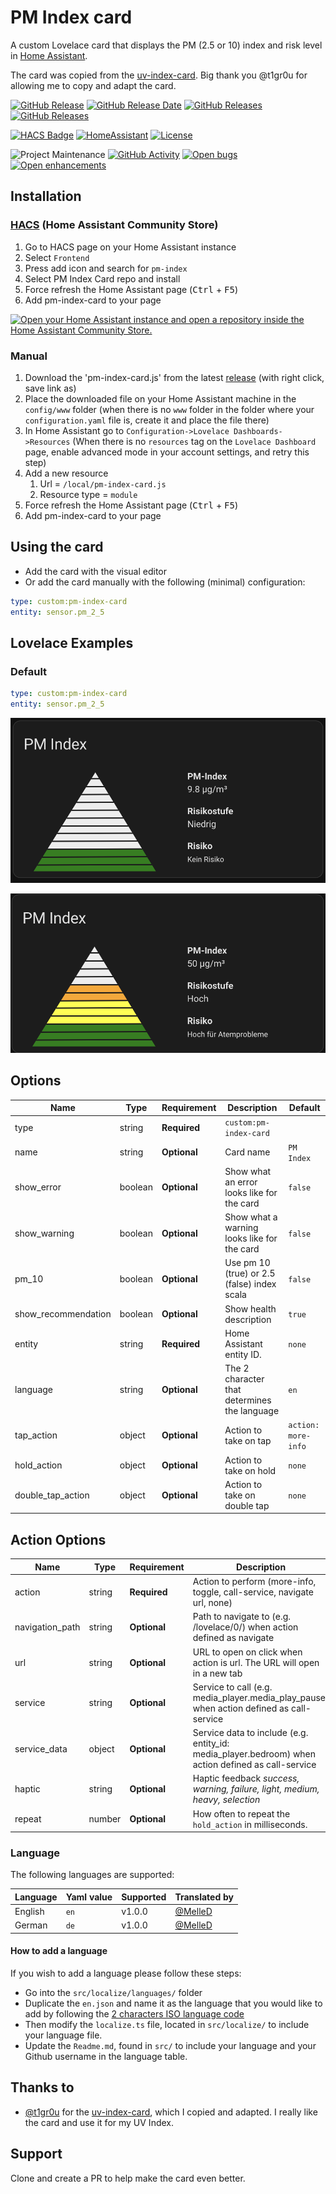 # PM Index card

A custom Lovelace card that displays the PM (2.5 or 10) index and risk level in [Home Assistant](https://home-assistant.io/).

The card was copied from the [uv-index-card](https://github.com/t1gr0u/uv-index-card). Big thank you @t1gr0u
for allowing me to copy and adapt the card.


[![GitHub Release][releases-shield]][releases-link] [![GitHub Release Date][release-date-shield]][releases-link] [![GitHub Releases][latest-download-shield]][traffic-link] [![GitHub Releases][total-download-shield]][traffic-link]

[![HACS Badge][hacs-shield]][hacs-link] [![HomeAssistant][home-assistant-shield]][home-assistant-link] [![License][license-shield]][license-link]

![Project Maintenance][maintenance-shield] [![GitHub Activity][activity-shield]][activity-link] [![Open bugs][bugs-shield]][bugs-link] [![Open enhancements][enhancements-shield]][enhancement-link]


## Installation

### [HACS](https://hacs.xyz/) (Home Assistant Community Store)

1. Go to HACS page on your Home Assistant instance
1. Select `Frontend`
1. Press add icon and search for `pm-index`
1. Select PM Index Card repo and install
1. Force refresh the Home Assistant page (<kbd>Ctrl</kbd> + <kbd>F5</kbd>)
1. Add pm-index-card to your page

[![Open your Home Assistant instance and open a repository inside the Home Assistant Community Store.](https://my.home-assistant.io/badges/hacs_repository.svg)](https://my.home-assistant.io/redirect/hacs_repository/?owner=MelleD&repository=pm-index-card&category=plugin)

### Manual

1. Download the 'pm-index-card.js' from the latest [release](https://github.com/MelleD/pm-index-card/releases) (with right click, save link as)
1. Place the downloaded file on your Home Assistant machine in the `config/www` folder (when there is no `www` folder in the folder where your `configuration.yaml` file is, create it and place the file there)
1. In Home Assistant go to `Configuration->Lovelace Dashboards->Resources` (When there is no `resources` tag on the `Lovelace Dashboard` page, enable advanced mode in your account settings, and retry this step)
1. Add a new resource
   1. Url = `/local/pm-index-card.js`
   1. Resource type = `module`
1. Force refresh the Home Assistant page (<kbd>Ctrl</kbd> + <kbd>F5</kbd>)
1. Add pm-index-card to your page

## Using the card

- Add the card with the visual editor
- Or add the card manually with the following (minimal) configuration:

```yaml
type: custom:pm-index-card
entity: sensor.pm_2_5
```

## Lovelace Examples

### Default

```yaml
type: custom:pm-index-card
entity: sensor.pm_2_5
```

![Card1](https://github.com/MelleD/pm-index-card/blob/main/docs/images/index-card.png)

![Card2](https://github.com/MelleD/pm-index-card/blob/main/docs/images/index-card1.png)

## Options

| Name              | Type    | Requirement  | Description                                 | Default             |
| ----------------- | ------- | ------------ | ------------------------------------------- | ------------------- |
| type              | string  | **Required** | `custom:pm-index-card`                      |                     |
| name              | string  | **Optional** | Card name                                   | `PM Index`          |
| show_error        | boolean | **Optional** | Show what an error looks like for the card  | `false`             |
| show_warning      | boolean | **Optional** | Show what a warning looks like for the card | `false`             |
| pm_10             | boolean | **Optional** | Use pm 10 (true) or 2.5 (false) index scala | `false`             |
| show_recommendation  | boolean | **Optional** | Show health description                     | `true`              |
| entity            | string  | **Required** | Home Assistant entity ID.                   | `none`              |
| language          | string  | **Optional** | The 2 character that determines the language| `en`                |
| tap_action        | object  | **Optional** | Action to take on tap                       | `action: more-info` |
| hold_action       | object  | **Optional** | Action to take on hold                      | `none`              |
| double_tap_action | object  | **Optional** | Action to take on double tap                | `none`              |

## Action Options

| Name            | Type   | Requirement  | Description                                                                                                                            | Default     |
| --------------- | ------ | ------------ | -------------------------------------------------------------------------------------------------------------------------------------- | ----------- |
| action          | string | **Required** | Action to perform (more-info, toggle, call-service, navigate url, none)                                                                | `more-info` |
| navigation_path | string | **Optional** | Path to navigate to (e.g. /lovelace/0/) when action defined as navigate                                                                | `none`      |
| url             | string | **Optional** | URL to open on click when action is url. The URL will open in a new tab                                                                | `none`      |
| service         | string | **Optional** | Service to call (e.g. media_player.media_play_pause) when action defined as call-service                                               | `none`      |
| service_data    | object | **Optional** | Service data to include (e.g. entity_id: media_player.bedroom) when action defined as call-service                                     | `none`      |
| haptic          | string | **Optional** | Haptic feedback _success, warning, failure, light, medium, heavy, selection_                                                           | `none`      |
| repeat          | number | **Optional** | How often to repeat the `hold_action` in milliseconds.                                                                                 | `none`      |


### Language

The following languages are supported:

| Language  | Yaml value | Supported | Translated by                                                                       |
| --------- | ---------- | --------- | ----------------------------------------------------------------------------------- |
| English   | `en`       | v1.0.0    | [@MelleD](https://github.com/MelleD)                                                |
| German    | `de`       | v1.0.0    | [@MelleD](https://github.com/MelleD)                                                |

#### How to add a language

If you wish to add a language please follow these steps:

* Go into the `src/localize/languages/` folder
* Duplicate the `en.json` and name it as the language that you would like to add by following the [2 characters ISO language code](https://en.wikipedia.org/wiki/List_of_ISO_639-1_codes)
* Then modify the `localize.ts` file, located in `src/localize/` to include your language file.
* Update the `Readme.md`, found in `src/` to include your language and your Github username in the language table.

## Thanks to

- [@t1gr0u](https://www.github.com/t1gr0u) for the [uv-index-card](https://github.com/t1gr0u/uv-index-card), which I copied and adapted. I really like the card and use it for my UV Index.


## Support

Clone and create a PR to help make the card even better.

[releases-shield]: https://img.shields.io/github/release/MelleD/pm-index-card.svg?style=flat-square
[releases-link]: https://github.com/MelleD/pm-index-card/releases/latest
[release-date-shield]: https://img.shields.io/github/release-date/MelleD/pm-index-card?style=flat-square
[latest-download-shield]: https://img.shields.io/github/downloads/MelleD/pm-index-card/latest/total?style=flat-square&label=downloads%20latest%20release
[total-download-shield]: https://img.shields.io/github/downloads/MelleD/pm-index-card/total?style=flat-square&label=total%20views
[traffic-link]: https://github.com/MelleD/pm-index-card/graphs/traffic
[hacs-shield]: https://img.shields.io/badge/HACS-Default-orange.svg?style=flat-square
[hacs-link]: https://github.com/custom-components/hacs
[home-assistant-shield]: https://img.shields.io/badge/Home%20Assistant-visual%20editor/yaml-green?style=flat-square
[home-assistant-link]: https://www.home-assistant.io/
[license-shield]: https://img.shields.io/github/license/custom-cards/boilerplate-card.svg?style=flat-square
[license-link]: LICENSE.md
[activity-shield]: https://img.shields.io/github/commit-activity/y/MelleD/pm-index-card.svg?style=flat-square
[activity-link]: https://github.com/MelleD/pm-index-card/commits/master
[bugs-shield]: https://img.shields.io/github/issues/MelleD/pm-index-card/bug?color=red&style=flat-square&label=bugs
[bugs-link]: https://github.com/MelleD/pm-index-card/labels/bug
[enhancements-shield]: https://img.shields.io/github/issues/MelleD/pm-index-card/enhancement?color=blue&style=flat-square&label=enhancements
[enhancement-link]: https://github.com/MelleD/pm-index-card/labels/enhancement
[maintenance-shield]: https://img.shields.io/maintenance/yes/2023.svg?style=flat-square
[forum-shield]: https://img.shields.io/badge/community-forum-brightgreen.svg?style=flat-square
[forum-link]: https://community.home-assistant.io/t/pm-index-card/543446
